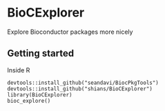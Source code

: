 # BioCExplorer

Explore Bioconductor packages more nicely

## Getting started

Inside R

    devtools::install_github("seandavi/BiocPkgTools")
    devtools::install_github("shians/BioCExplorer")
    library(BioCExplorer)
    bioc_explore()

